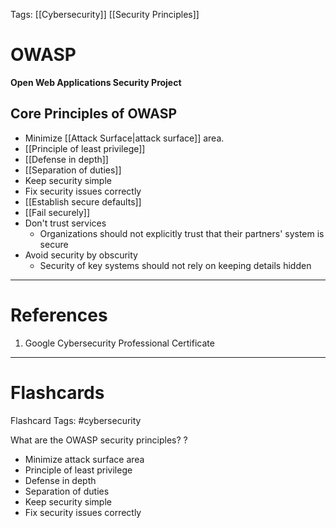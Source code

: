 Tags: [[Cybersecurity]] [[Security Principles]]
# OWASP

**Open Web Applications Security Project**

## Core Principles of OWASP
- Minimize [[Attack Surface|attack surface]] area.
- [[Principle of least privilege]]
- [[Defense in depth]]
- [[Separation of duties]]
- Keep security simple
- Fix security issues correctly
- [[Establish secure defaults]]
- [[Fail securely]]
- Don't trust services
	- Organizations should not explicitly trust that their partners' system is secure
- Avoid security by obscurity
	- Security of key systems should not rely on keeping details hidden


---
# References

1. Google Cybersecurity Professional Certificate

---
# Flashcards

Flashcard Tags: #cybersecurity 

What are the OWASP security principles?
?
- Minimize attack surface area
- Principle of least privilege
- Defense in depth
- Separation of duties
- Keep security simple
- Fix security issues correctly
<!--SR:!2024-05-08,2,190-->